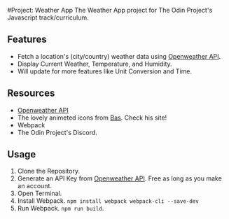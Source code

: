 #Project: Weather App
The Weather App project for The Odin Project's Javascript track/curriculum. 

## Features
* Fetch a location's (city/country) weather data using [Openweather API](https://openweathermap.org/).
* Display Current Weather, Temperature, and  Humidity.
* Will update for more features like Unit Conversion and Time.

## Resources
* [Openweather API](https://openweathermap.org/)
* The lovely animeted icons from [Bas](https://bas.dev/). Check his site!
* Webpack
* The Odin Project's Discord. 

## Usage
1. Clone the Repository.
2. Generate an API Key from [Openweather API](https://openweathermap.org/). Free as long as you make an account.
3. Open Terminal. 
4. Install Webpack. `npm install webpack webpack-cli --save-dev`
5. Run Webpack. `npm run build`.